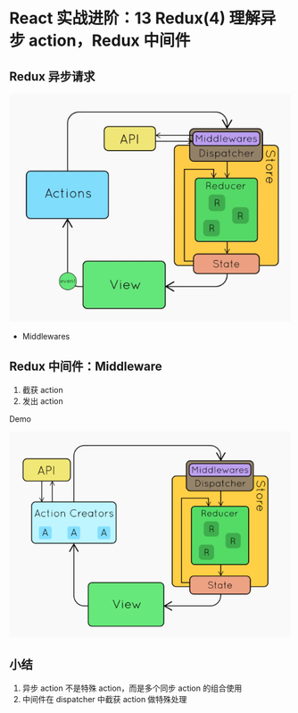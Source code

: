 # React 实战进阶：13 Redux(4) 理解异步 action，Redux 中间件

## Redux 异步请求

<img src="./res/side-effects-less-boilerplate.gif" width="512" />

* Middlewares


## Redux 中间件：Middleware

1. 截获 action
2. 发出 action


Demo

<img src="./res/side-effects.png" width="512" />


## 小结

1. 异步 action 不是特殊 action，而是多个同步 action 的组合使用
2. 中间件在 dispatcher 中截获 action 做特殊处理
